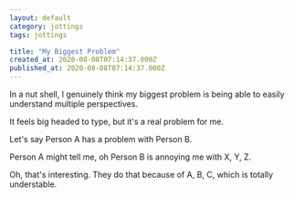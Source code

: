 ```yaml
---
layout: default
category: jottings
tags: jottings

title: "My Biggest Problem"
created_at: 2020-08-08T07:14:37.000Z
published_at: 2020-08-08T07:14:37.000Z
---
```

In a nut shell, I genuinely think my biggest problem is being able to easily understand multiple perspectives.

It feels big headed to type, but it's a real problem for me.

Let's say Person A has a problem with Person B.

Person A might tell me, oh Person B is annoying me with X, Y, Z.

Oh, that's interesting. They do that because of A, B, C, which is totally understable.
